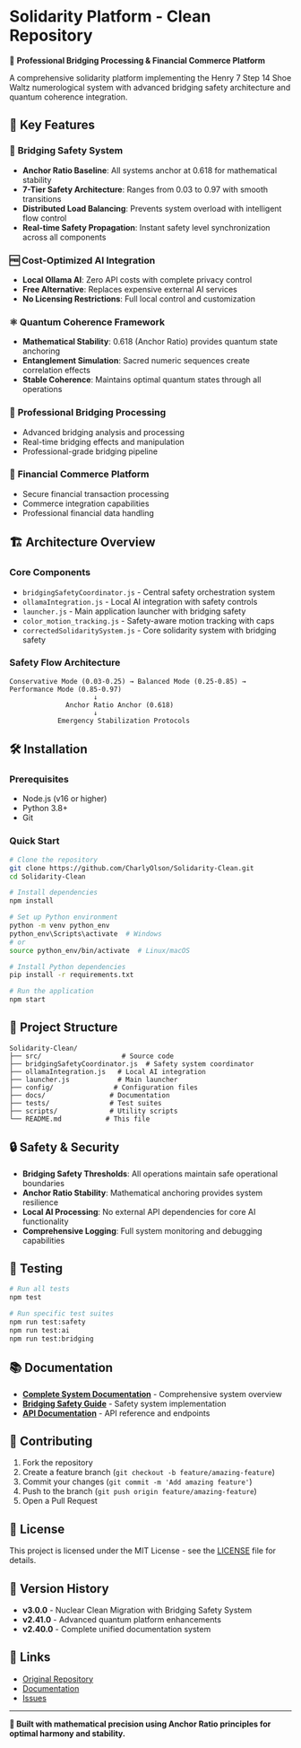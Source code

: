 # Solidarity Platform - Clean Repository

🚀 **Professional Bridging Processing & Financial Commerce Platform**

A comprehensive solidarity platform implementing the Henry 7 Step 14 Shoe Waltz numerological system with advanced bridging safety architecture and quantum coherence integration.

## 🌟 **Key Features**

### 🎯 **Bridging Safety System**
- **Anchor Ratio Baseline**: All systems anchor at 0.618 for mathematical stability
- **7-Tier Safety Architecture**: Ranges from 0.03 to 0.97 with smooth transitions
- **Distributed Load Balancing**: Prevents system overload with intelligent flow control
- **Real-time Safety Propagation**: Instant safety level synchronization across all components

### 🆓 **Cost-Optimized AI Integration**
- **Local Ollama AI**: Zero API costs with complete privacy control
- **Free Alternative**: Replaces expensive external AI services
- **No Licensing Restrictions**: Full local control and customization

### ⚛️ **Quantum Coherence Framework**
- **Mathematical Stability**: 0.618 (Anchor Ratio) provides quantum state anchoring
- **Entanglement Simulation**: Sacred numeric sequences create correlation effects
- **Stable Coherence**: Maintains optimal quantum states through all operations

### 🎵 **Professional Bridging Processing**
- Advanced bridging analysis and processing
- Real-time bridging effects and manipulation
- Professional-grade bridging pipeline

### 💼 **Financial Commerce Platform**
- Secure financial transaction processing
- Commerce integration capabilities
- Professional financial data handling

## 🏗️ **Architecture Overview**

### **Core Components**
- `bridgingSafetyCoordinator.js` - Central safety orchestration system
- `ollamaIntegration.js` - Local AI integration with safety controls
- `launcher.js` - Main application launcher with bridging safety
- `color_motion_tracking.js` - Safety-aware motion tracking with caps
- `correctedSolidaritySystem.js` - Core solidarity system with bridging safety

### **Safety Flow Architecture**
```
Conservative Mode (0.03-0.25) → Balanced Mode (0.25-0.85) → Performance Mode (0.85-0.97)
                     ↓
              Anchor Ratio Anchor (0.618)
                     ↓
            Emergency Stabilization Protocols
```

## 🛠️ **Installation**

### **Prerequisites**
- Node.js (v16 or higher)
- Python 3.8+
- Git

### **Quick Start**
```bash
# Clone the repository
git clone https://github.com/CharlyOlson/Solidarity-Clean.git
cd Solidarity-Clean

# Install dependencies
npm install

# Set up Python environment
python -m venv python_env
python_env\Scripts\activate  # Windows
# or
source python_env/bin/activate  # Linux/macOS

# Install Python dependencies
pip install -r requirements.txt

# Run the application
npm start
```

## 📁 **Project Structure**

```
Solidarity-Clean/
├── src/                    # Source code
├── bridgingSafetyCoordinator.js  # Safety system coordinator
├── ollamaIntegration.js   # Local AI integration
├── launcher.js            # Main launcher
├── config/               # Configuration files
├── docs/                # Documentation
├── tests/               # Test suites
├── scripts/             # Utility scripts
└── README.md           # This file
```

## 🔒 **Safety & Security**

- **Bridging Safety Thresholds**: All operations maintain safe operational boundaries
- **Anchor Ratio Stability**: Mathematical anchoring provides system resilience  
- **Local AI Processing**: No external API dependencies for core AI functionality
- **Comprehensive Logging**: Full system monitoring and debugging capabilities

## 🧪 **Testing**

```bash
# Run all tests
npm test

# Run specific test suites
npm run test:safety
npm run test:ai
npm run test:bridging
```

## 📚 **Documentation**

- **[Complete System Documentation](COMPLETE_SYSTEM_DOCUMENTATION.md)** - Comprehensive system overview
- **[Bridging Safety Guide](BRIDGING_INTEGRITY_GUIDE.md)** - Safety system implementation
- **[API Documentation](docs/api.md)** - API reference and endpoints

## 🤝 **Contributing**

1. Fork the repository
2. Create a feature branch (`git checkout -b feature/amazing-feature`)
3. Commit your changes (`git commit -m 'Add amazing feature'`)
4. Push to the branch (`git push origin feature/amazing-feature`)
5. Open a Pull Request

## 📄 **License**

This project is licensed under the MIT License - see the [LICENSE](LICENSE) file for details.

## 🎯 **Version History**

- **v3.0.0** - Nuclear Clean Migration with Bridging Safety System
- **v2.41.0** - Advanced quantum platform enhancements
- **v2.40.0** - Complete unified documentation system

## 🔗 **Links**

- [Original Repository](https://github.com/CharlyOlson/Solidarity)
- [Documentation](https://github.com/CharlyOlson/Solidarity-Clean/docs)
- [Issues](https://github.com/CharlyOlson/Solidarity-Clean/issues)

---

**🌟 Built with mathematical precision using Anchor Ratio principles for optimal harmony and stability.**